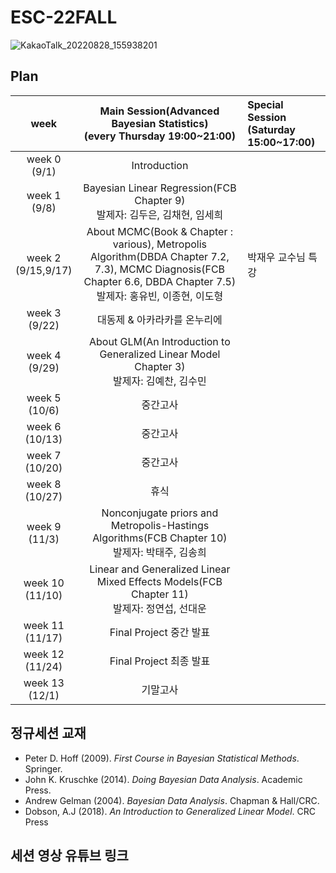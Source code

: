 # ESC-22FALL
![KakaoTalk_20220828_155938201](https://user-images.githubusercontent.com/56993675/187074192-9782a7e5-6b72-4522-ac65-c5e634ffeb9b.jpg)

## Plan

|week|Main Session(Advanced Bayesian Statistics)<br>(every Thursday 19:00~21:00)| Special Session<br>(Saturday 15:00~17:00)|
|:--:|:--------------------------:|:------------------------|
|week 0<br>(9/1)|Introduction| |
|week 1<br>(9/8)|Bayesian Linear Regression(FCB Chapter 9)<br/>발제자: 김두은, 김채현, 임세희| |
|week 2<br>(9/15,9/17)|About MCMC(Book & Chapter : various), Metropolis Algorithm(DBDA Chapter 7.2, 7.3), MCMC Diagnosis(FCB Chapter 6.6, DBDA Chapter 7.5)<br/>발제자: 홍유빈, 이종현, 이도형| 박재우 교수님 특강|
|week 3<br>(9/22)|대동제 & 아카라카를 온누리에| |
|week 4<br>(9/29)|About GLM(An Introduction to Generalized Linear Model Chapter 3)<br/>발제자: 김예찬, 김수민| |
|week 5<br>(10/6)|중간고사| |
|week 6<br>(10/13)|중간고사| |
|week 7<br>(10/20)|중간고사| |
|week 8<br>(10/27)|휴식| |
|week 9<br>(11/3)|Nonconjugate priors and Metropolis-Hastings Algorithms(FCB Chapter 10)<br/>발제자: 박태주, 김송희| |
|week 10<br>(11/10)|Linear and Generalized Linear Mixed Effects Models(FCB Chapter 11)<br/>발제자: 정연섭, 선대운| |
|week 11<br>(11/17)|Final Project 중간 발표| |
|week 12<br>(11/24)|Final Project 최종 발표| |
|week 13<br>(12/1)|기말고사| |

## 정규세션 교재
- Peter D. Hoff (2009). *First Course in Bayesian Statistical Methods*. Springer.
- John K. Kruschke (2014). *Doing Bayesian Data Analysis*. Academic Press.
- Andrew Gelman (2004). *Bayesian Data Analysis*. Chapman & Hall/CRC.
- Dobson, A.J (2018). *An Introduction to Generalized Linear Model*. CRC Press 

## 세션 영상 유튜브 링크

